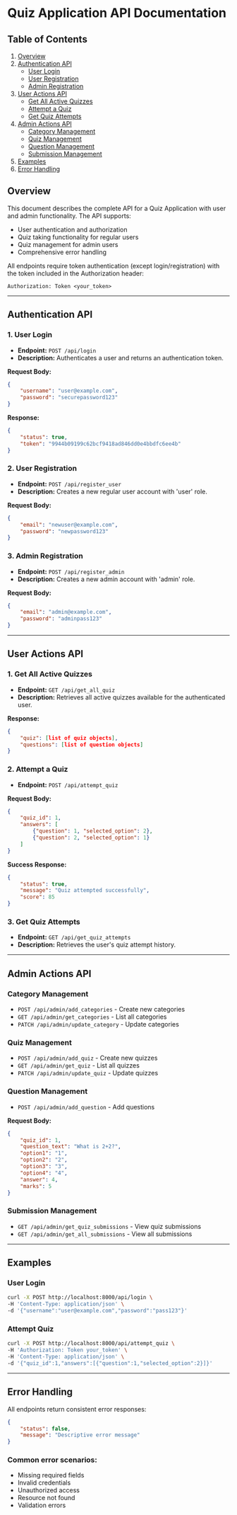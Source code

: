 # Quiz Application API Documentation

## Table of Contents
1. [Overview](#overview)
2. [Authentication API](#authentication-api)
   - [User Login](#user-login)
   - [User Registration](#user-registration)
   - [Admin Registration](#admin-registration)
3. [User Actions API](#user-actions-api)
   - [Get All Active Quizzes](#get-all-active-quizzes)
   - [Attempt a Quiz](#attempt-a-quiz)
   - [Get Quiz Attempts](#get-quiz-attempts)
4. [Admin Actions API](#admin-actions-api)
   - [Category Management](#category-management)
   - [Quiz Management](#quiz-management)
   - [Question Management](#question-management)
   - [Submission Management](#submission-management)
5. [Examples](#examples)
6. [Error Handling](#error-handling)

## Overview
This document describes the complete API for a Quiz Application with user and admin functionality. The API supports:

- User authentication and authorization
- Quiz taking functionality for regular users
- Quiz management for admin users
- Comprehensive error handling

All endpoints require token authentication (except login/registration) with the token included in the Authorization header:

```
Authorization: Token <your_token>
```

---

## Authentication API
### 1. User Login
- **Endpoint:** `POST /api/login`
- **Description:** Authenticates a user and returns an authentication token.

**Request Body:**
```json
{
    "username": "user@example.com",
    "password": "securepassword123"
}
```

**Response:**
```json
{
    "status": true,
    "token": "9944b09199c62bcf9418ad846dd0e4bbdfc6ee4b"
}
```

### 2. User Registration
- **Endpoint:** `POST /api/register_user`
- **Description:** Creates a new regular user account with 'user' role.

**Request Body:**
```json
{
    "email": "newuser@example.com",
    "password": "newpassword123"
}
```

### 3. Admin Registration
- **Endpoint:** `POST /api/register_admin`
- **Description:** Creates a new admin account with 'admin' role.

**Request Body:**
```json
{
    "email": "admin@example.com",
    "password": "adminpass123"
}
```

---

## User Actions API
### 1. Get All Active Quizzes
- **Endpoint:** `GET /api/get_all_quiz`
- **Description:** Retrieves all active quizzes available for the authenticated user.

**Response:**
```json
{
    "quiz": [list of quiz objects],
    "questions": [list of question objects]
}
```

### 2. Attempt a Quiz
- **Endpoint:** `POST /api/attempt_quiz`

**Request Body:**
```json
{
    "quiz_id": 1,
    "answers": [
        {"question": 1, "selected_option": 2},
        {"question": 2, "selected_option": 1}
    ]
}
```

**Success Response:**
```json
{
    "status": true,
    "message": "Quiz attempted successfully",
    "score": 85
}
```

### 3. Get Quiz Attempts
- **Endpoint:** `GET /api/get_quiz_attempts`
- **Description:** Retrieves the user's quiz attempt history.

---

## Admin Actions API
### Category Management
- `POST /api/admin/add_categories` - Create new categories
- `GET /api/admin/get_categories` - List all categories
- `PATCH /api/admin/update_category` - Update categories

### Quiz Management
- `POST /api/admin/add_quiz` - Create new quizzes
- `GET /api/admin/get_quiz` - List all quizzes
- `PATCH /api/admin/update_quiz` - Update quizzes

### Question Management
- `POST /api/admin/add_question` - Add questions

**Request Body:**
```json
{
    "quiz_id": 1,
    "question_text": "What is 2+2?",
    "option1": "1",
    "option2": "2",
    "option3": "3",
    "option4": "4",
    "answer": 4,
    "marks": 5
}
```

### Submission Management
- `GET /api/admin/get_quiz_submissions` - View quiz submissions
- `GET /api/admin/get_all_submissions` - View all submissions

---

## Examples
### User Login
```bash
curl -X POST http://localhost:8000/api/login \
-H 'Content-Type: application/json' \
-d '{"username":"user@example.com","password":"pass123"}'
```

### Attempt Quiz
```bash
curl -X POST http://localhost:8000/api/attempt_quiz \
-H 'Authorization: Token your_token' \
-H 'Content-Type: application/json' \
-d '{"quiz_id":1,"answers":[{"question":1,"selected_option":2}]}'
```

---

## Error Handling
All endpoints return consistent error responses:

```json
{
    "status": false,
    "message": "Descriptive error message"
}
```

### Common error scenarios:
- Missing required fields
- Invalid credentials
- Unauthorized access
- Resource not found
- Validation errors

